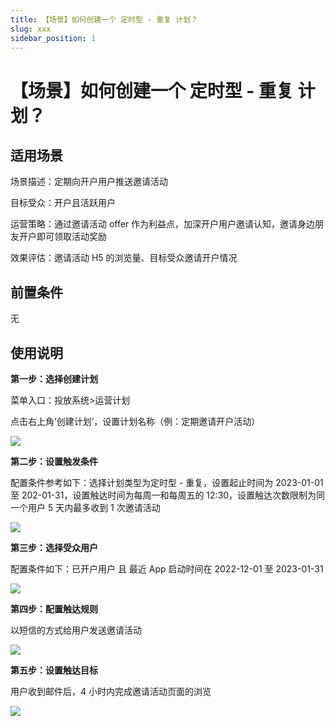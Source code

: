 ```yaml
---
title: 【场景】如何创建一个 定时型 - 重复 计划？
slug: xxx
sidebar_position: 1
---
```



# 【场景】如何创建一个 定时型 - 重复 计划？

## 适用场景

场景描述：定期向开户用户推送邀请活动

目标受众：开户且活跃用户

运营策略：通过邀请活动 offer 作为利益点，加深开户用户邀请认知，邀请身边朋友开户即可领取活动奖励

效果评估：邀请活动 H5 的浏览量、目标受众邀请开户情况

## 前置条件

无

## 使用说明

**第一步：选择创建计划**

菜单入口：投放系统&gt;运营计划

点击右上角‘创建计划’，设置计划名称（例：定期邀请开户活动）

<img src="/assets/R6XebZfbBoPj2Mx177fcIl47nEg.png" src-width="3174" src-height="1576" align="center"/>

**第二步：设置触发条件**

配置条件参考如下：选择计划类型为定时型 - 重复，设置起止时间为 2023-01-01 至 202-01-31，设置触达时间为每周一和每周五的 12:30，设置触达次数限制为同一个用户 5 天内最多收到 1 次邀请活动

<img src="/assets/YjRXbS2weo83LDxYsJucGzE4n1f.png" src-width="2638" src-height="1170" align="center"/>

**第三步：选择受众用户**

配置条件如下：已开户用户 且 最近 App 启动时间在 2022-12-01 至 2023-01-31

<img src="/assets/ZzQNbhkSioEZwlxpKtxccNcmnbe.png" src-width="2836" src-height="1588" align="center"/>

**第四步：配置触达规则**

以短信的方式给用户发送邀请活动

<img src="/assets/NWNbbcTVKoaAJwx1UDuc5xA1ndc.png" src-width="1814" src-height="1024" align="center"/>

**第五步：设置触达目标**

用户收到邮件后，4 小时内完成邀请活动页面的浏览

<img src="/assets/FTEdb8PjWoEzW8x8tK6cbOODnBd.png" src-width="2546" src-height="1122" align="center"/>

